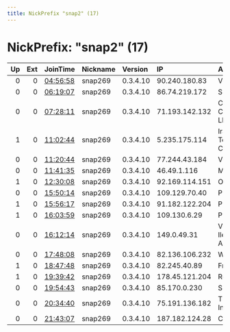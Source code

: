 ```yaml
---
title: NickPrefix "snap2" (17)
---
```


# NickPrefix: "snap2" (17)

|   Up |   Ext | JoinTime                                                                                            | Nickname   | Version   | IP             | AS                                      | CC   |   ORp |   Dirp | OS    | Contact   |   eFamMembers |
|-----:|------:|:----------------------------------------------------------------------------------------------------|:-----------|:----------|:---------------|:----------------------------------------|:-----|------:|-------:|:------|:----------|--------------:|
|    0 |     0 | [04:56:58](https://metrics.torproject.org/rs.html#details/FD0E6660907494D1B0F853EB1ADE405670A308B7) | snap269    | 0.3.4.10  | 90.240.180.83  | Vodafone Limited                        | gb   | 38543 |      0 | Linux | None      |             1 |
|    0 |     0 | [06:19:07](https://metrics.torproject.org/rs.html#details/FE3E8DBBE65C3B3DE2BB9F309B52DBFB3F23FAEE) | snap269    | 0.3.4.10  | 86.74.219.172  | SFR SA                                  | fr   | 38755 |      0 | Linux | None      |             1 |
|    0 |     0 | [07:28:11](https://metrics.torproject.org/rs.html#details/63CA8BB3880C9C689DFB6DB61258908CBF36B3EF) | snap269    | 0.3.4.10  | 71.193.142.132 | Comcast Cable Communications, LLC       | us   | 36097 |      0 | Linux | None      |             1 |
|    1 |     0 | [11:02:44](https://metrics.torproject.org/rs.html#details/0B1CCE7C9B60BAE125C8EF7EDB562F69DBEB34EF) | snap269    | 0.3.4.10  | 5.235.175.114  | Iran Telecommunication Company PJS      | ir   | 34203 |      0 | Linux | None      |             1 |
|    0 |     0 | [11:20:44](https://metrics.torproject.org/rs.html#details/465B1FA0F06D5A08D4C4F545208D3D938C6BC284) | snap269    | 0.3.4.10  | 77.244.43.184  | Volia                                   | ua   | 33523 |      0 | Linux | None      |             1 |
|    0 |     0 | [11:41:35](https://metrics.torproject.org/rs.html#details/70D3D1E7F227743B9B246C3336FA305F109049EF) | snap269    | 0.3.4.10  | 46.49.1.116    | Magticom Ltd.                           | ge   | 42723 |      0 | Linux | None      |             1 |
|    1 |     0 | [12:30:08](https://metrics.torproject.org/rs.html#details/5920C68189BBA3C7D107DE51FDE64FE8B90E0A3E) | snap269    | 0.3.4.10  | 92.169.114.151 | Orange                                  | fr   | 36251 |      0 | Linux | None      |             1 |
|    0 |     0 | [15:50:14](https://metrics.torproject.org/rs.html#details/8160AD9B55247A8CAB42EA0C551BBD5AA83BC7EB) | snap269    | 0.3.4.10  | 109.129.70.40  | Proximus NV                             | be   | 41429 |      0 | Linux | None      |             1 |
|    1 |     0 | [15:56:17](https://metrics.torproject.org/rs.html#details/5A6D8545B0A0B7D6A35D7C0F1F49CD516C386389) | snap269    | 0.3.4.10  | 91.182.122.204 | Proximus NV                             | be   | 42583 |      0 | Linux | None      |             1 |
|    1 |     0 | [16:03:59](https://metrics.torproject.org/rs.html#details/67B92D8A2A9718773080D753AF10B8DD2103A70C) | snap269    | 0.3.4.10  | 109.130.6.29   | Proximus NV                             | be   | 37581 |      0 | Linux | None      |             1 |
|    0 |     0 | [16:12:14](https://metrics.torproject.org/rs.html#details/DFDD1DF7A4B5C12A62B1A3FBD1C59299D705ED0C) | snap269    | 0.3.4.10  | 149.0.49.31    | Vodafone Net Iletisim Hizmetleri Anonim | tr   | 38751 |      0 | Linux | None      |             1 |
|    0 |     0 | [17:48:08](https://metrics.torproject.org/rs.html#details/264759B73785D8CD9AFC0B162C832EA1B1387A0D) | snap269    | 0.3.4.10  | 82.136.106.232 | WWZ Telekom AG                          | ch   | 35819 |      0 | Linux | None      |             1 |
|    1 |     0 | [18:47:48](https://metrics.torproject.org/rs.html#details/92D9E188A6CFAB9524C55DD9F00F9B010224B45D) | snap269    | 0.3.4.10  | 82.245.40.89   | Free SAS                                | fr   | 42043 |      0 | Linux | None      |             1 |
|    1 |     0 | [19:39:42](https://metrics.torproject.org/rs.html#details/B694D476D1D29DBE462576E56658D28F0D131B7D) | snap269    | 0.3.4.10  | 178.45.121.204 | Rostelecom                              | ru   | 46577 |      0 | Linux | None      |             1 |
|    0 |     0 | [19:54:43](https://metrics.torproject.org/rs.html#details/BB9353015563878AF8A78BBE3F3AF7E6F6AE0849) | snap269    | 0.3.4.10  | 85.170.0.230   | SFR SA                                  | fr   | 37027 |      0 | Linux | None      |             1 |
|    0 |     0 | [20:34:40](https://metrics.torproject.org/rs.html#details/55EA5B816AFAFB2F07313A5178F086F45C4385F6) | snap269    | 0.3.4.10  | 75.191.136.182 | Time Warner Cable Internet LLC          | us   | 33307 |      0 | Linux | None      |             1 |
|    0 |     0 | [21:43:07](https://metrics.torproject.org/rs.html#details/1F3CF7125138187BA618BE1DE2399BF988B562FB) | snap269    | 0.3.4.10  | 187.182.124.28 | CLARO S.A.                              | br   | 42499 |      0 | Linux | None      |             1 |
